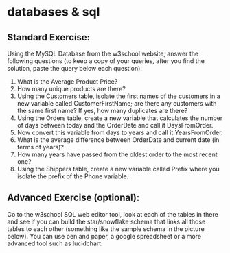 # databases & sql
## Standard Exercise:
Using the MySQL Database from the w3school website, answer the following questions (to keep a copy of your queries, after you find the solution, paste the query below each question):
1. What is the Average Product Price?
2. How many unique products are there?
3. Using the Customers table, isolate the first names of the customers in a new variable called CustomerFirstName; are there any customers with the same first name? If yes, how many duplicates are there?
4. Using the Orders table, create a new variable that calculates the number of days between today and the OrderDate and call it DaysFromOrder.
5. Now convert this variable from days to years and call it YearsFromOrder.
6. What is the average difference between OrderDate and current date (in terms of years)?
7. How many years have passed from the oldest order to the most recent one?
8. Using the Shippers table, create a new variable called Prefix where you isolate the prefix of the Phone variable.

## Advanced Exercise (optional):
Go to the w3school SQL web editor tool, look at each of the tables in there and see if you can build the star/snowflake schema that links all those tables to each other (something like the sample schema in the picture below). You can use pen and paper, a google spreadsheet or a more advanced tool such as lucidchart.
